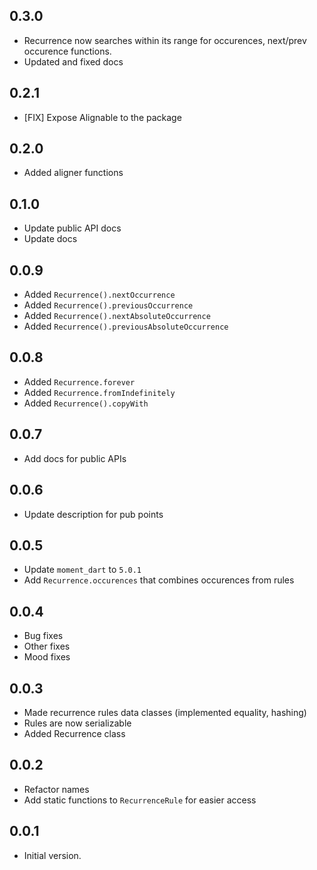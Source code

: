 ## 0.3.0

- Recurrence now searches within its range for occurences, next/prev occurence
  functions.
- Updated and fixed docs

## 0.2.1

- [FIX] Expose Alignable to the package

## 0.2.0

- Added aligner functions

## 0.1.0

- Update public API docs
- Update docs

## 0.0.9

- Added `Recurrence().nextOccurrence`
- Added `Recurrence().previousOccurrence`
- Added `Recurrence().nextAbsoluteOccurrence`
- Added `Recurrence().previousAbsoluteOccurrence`

## 0.0.8

- Added `Recurrence.forever`
- Added `Recurrence.fromIndefinitely`
- Added `Recurrence().copyWith`

## 0.0.7

- Add docs for public APIs

## 0.0.6

- Update description for pub points

## 0.0.5

- Update `moment_dart` to `5.0.1`
- Add `Recurrence.occurences` that combines occurences from rules

## 0.0.4

- Bug fixes
- Other fixes
- Mood fixes

## 0.0.3

- Made recurrence rules data classes (implemented equality, hashing)
- Rules are now serializable
- Added Recurrence class

## 0.0.2

- Refactor names
- Add static functions to `RecurrenceRule` for easier access

## 0.0.1

- Initial version.
